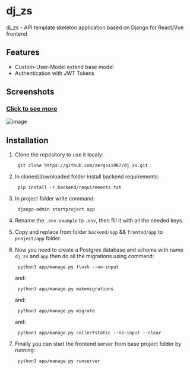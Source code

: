 # dj_zs

dj_zs - API template skeleton application based on Django for React/Vue frontend

## Features

- Custom-User-Model extend base model
- Authentication with JWT Tokens

## Screenshots

### [Click to see more](https://github.com/zergos1987/dj_zs/backend/app/media/screenshots)
![image](https://github.com/zergos1987/dj_zs/backend/app/media/screenshots/01.png)

## Installation

1. Clone the repository to use it localy:

        git clone https://github.com/zergos1987/dj_zs.git

2. In cloned/downloaded folder install backend requirements:

        pip install -r backend/requirements.txt
        
3. In project folder write command:

        django-admin startproject app

4. Rename the `.env.example` to `.env`, then fill it with all the needed keys. 

6. Copy and replace from folder `backend/app` && `fronted/app` to `project/app` folder.

7. Now you need to create a Postgres database and schema with name `dj_zs` and `app` then do all the migrations using command:

        python3 app/manage.py flush --no-input

    and:

        python3 app/manage.py makemigrations

    and:

        python3 app/manage.py migrate

    and:

        python3 app/manage.py collectstatic --no-input --clear

8. Finally you can start the frontend server from base project folder by running:

        python3 app/manage.py runserver
